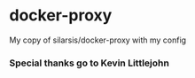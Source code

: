 # docker-proxy
My copy of silarsis/docker-proxy with my config 


### Special thanks go to Kevin Littlejohn 
